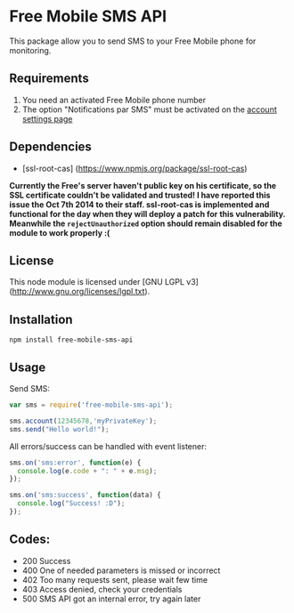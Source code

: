 Free Mobile SMS API
============
This package allow you to send SMS to your Free Mobile phone for monitoring.

## Requirements

1. You need an activated Free Mobile phone number
2. The option "Notifications par SMS" must be activated on the [account settings page](https://mobile.free.fr/moncompte/index.php?page=options)

## Dependencies
- [ssl-root-cas] (https://www.npmjs.org/package/ssl-root-cas)

**Currently the Free's server haven't public key on his certificate, so the SSL certificate couldn't be validated and trusted! I have reported this issue the Oct 7th 2014 to their staff. ssl-root-cas is implemented and functional for the day when they will deploy a patch for this vulnerability. Meanwhile the `rejectUnauthorized` option should remain disabled for the module to work properly :(**

## License
This node module is licensed under [GNU LGPL v3] (http://www.gnu.org/licenses/lgpl.txt).


## Installation
```
npm install free-mobile-sms-api
```

## Usage

Send SMS:
```javascript
var sms = require('free-mobile-sms-api');

sms.account(12345678,'myPrivateKey');
sms.send("Hello world!");
```

All errors/success can be handled with event listener:
```javascript
sms.on('sms:error', function(e) {
  console.log(e.code + ": " + e.msg);
});

sms.on('sms:success', function(data) {
  console.log("Success! :D");
});
```

## Codes:
- 200 Success
- 400 One of needed parameters is missed or incorrect
- 402 Too many requests sent, please wait few time
- 403 Access denied, check your credentials
- 500 SMS API got an internal error, try again later
